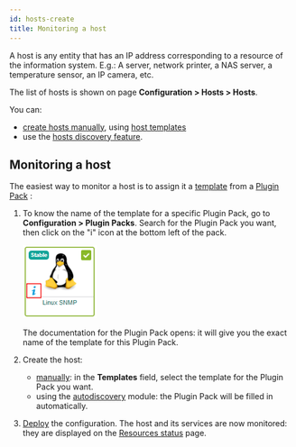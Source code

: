 ```yaml
---
id: hosts-create
title: Monitoring a host
---
```


A host is any entity that has an IP address corresponding to a resource of the information system. E.g.: A server, network printer, a NAS server, a temperature sensor, an IP camera, etc.

The list of hosts is shown on page **Configuration > Hosts > Hosts**.

You can:
- [create hosts manually](hosts), using [host templates](hosts-templates)
- use the [hosts discovery feature](../discovery/introduction).

## Monitoring a host

The easiest way to monitor a host is to assign it a [template](hosts-templates) from a [Plugin Pack](../pluginpacks) : 

1. To know the name of the template for a specific Plugin Pack, go to **Configuration > Plugin Packs**. Search for the Plugin Pack you want, then click on the "i" icon at the bottom left of the pack.

    ![image](../../assets/configuration/pluginpacks/doc.png)

    The documentation for the Plugin Pack opens: it will give you the exact name of the template for this Plugin Pack.

2. Create the host:
    - [manually](hosts): in the **Templates** field, select the template for the Plugin Pack you want.
    - using the [autodiscovery](../discovery/hosts-discovery) module: the Plugin Pack will be filled in automatically.

3. [Deploy](../monitoring-servers/deploying-a-configuration) the configuration. The host and its services are now monitored: they are 
displayed on the [Resources status](../../alerts-notifications/resources-status) page.